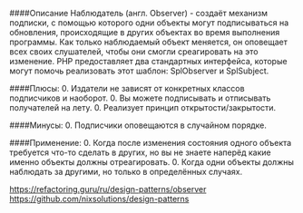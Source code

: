 ####Описание
Наблюдатель (англ. Observer) - создаёт механизм подписки, с помощью которого одни объекты могут подписываться на обновления, происходящие в других объектах во время выполнения программы. Как только наблюдаемый объект меняется, он оповещает всех своих слушателей, чтобы они смогли среагировать на это изменение.
PHP предоставляет два стандартных интерфейса, которые могут помочь реализовать этот шаблон: SplObserver и SplSubject.

####Плюсы:
0. Издатели не зависят от конкретных классов подписчиков и наоборот.
0. Вы можете подписывать и отписывать получателей на лету.
0. Реализует принцип открытости/закрытости.


####Минусы:
0. Подписчики оповещаются в случайном порядке.


####Применение:
0.  Когда после изменения состояния одного объекта требуется что-то сделать в других, но вы не знаете наперёд какие именно объекты должны отреагировать.
0. Когда одни объекты должны наблюдать за другими, но только в определённых случаях.

https://refactoring.guru/ru/design-patterns/observer
https://github.com/nixsolutions/design-patterns